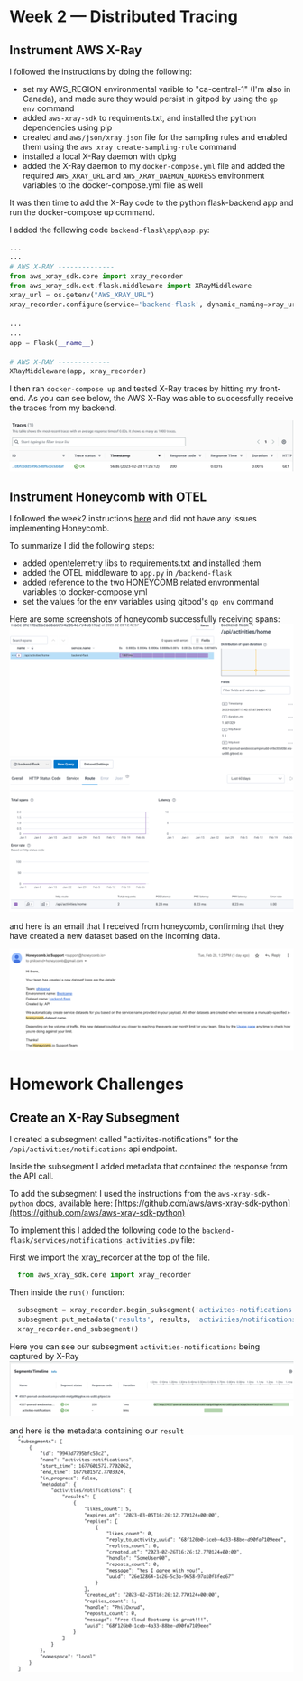 # Week 2 — Distributed Tracing

## Instrument AWS X-Ray

I followed the instructions by doing the following:

- set my AWS_REGION environmental varible to "ca-central-1" (I'm also in Canada), and made sure they would persist in gitpod by using the `gp env` command
- added `aws-xray-sdk` to requiments.txt, and installed the python dependencies using pip
- created and `aws/json/xray.json` file for the sampling rules and enabled them using the
  `aws xray create-sampling-rule` command
- installed a local X-Ray daemon with dpkg
- added the X-Ray daemon to my `docker-compose.yml` file and added the required `AWS_XRAY_URL` and `AWS_XRAY_DAEMON_ADDRESS` environment variables to the docker-compose.yml file as well

It was then time to add the X-Ray code to the python flask-backend app and run the docker-compose up command.

I added the following code `backend-flask\app\app.py`:

```python
...
...
# AWS X-RAY --------------
from aws_xray_sdk.core import xray_recorder
from aws_xray_sdk.ext.flask.middleware import XRayMiddleware
xray_url = os.getenv("AWS_XRAY_URL")
xray_recorder.configure(service='backend-flask', dynamic_naming=xray_url)

...
...
app = Flask(__name__)

# AWS X-RAY -------------
XRayMiddleware(app, xray_recorder)
```

I then ran `docker-compose up` and tested X-Ray traces by hitting my front-end.
As you can see below, the AWS X-Ray was able to successfully receive the traces from
my backend.

![xray trace](/assets/xray-trace.png)

## Instrument Honeycomb with OTEL

I followed the week2 instructions [here](https://github.com/omenking/aws-bootcamp-cruddur-2023/blob/week-2/journal/week2.md) and did not have any issues implementing Honeycomb.

To summarize I did the following steps:

- added opentelemetry libs to requirements.txt and installed them
- added the OTEL middleware to `app.py` in `/backend-flask`
- added reference to the two HONEYCOMB related envronmental variables to docker-compose.yml
- set the values for the env variables using gitpod's `gp env` command

Here are some screenshots of honeycomb successfully receiving spans:
![honeycomb1](/assets/honeycomb1.png)
![honeycomb2](/assets/honeycomb2.png)

and here is an email that I received from honeycomb, confirming that they have created
a new dataset based on the incoming data.

![honeycomb-dataset](/assets/honeycomb-email.png)

# Homework Challenges

## Create an X-Ray Subsegment

I created a subsegment called "activites-notifications" for the `/api/activities/notifications` api endpoint.

Inside the subsegment I added metadata that contained the response from the API call.

To add the subsegment I used the instructions from the `aws-xray-sdk-python` docs,
available here: [https://github.com/aws/aws-xray-sdk-python](https://github.com/aws/aws-xray-sdk-python)

To implement this I added the following code to the `backend-flask/services/notifications_activities.py` file:

First we import the xray_recorder at the top of the file.

```python
  from aws_xray_sdk.core import xray_recorder
```

Then inside the `run()` function:

```python
  subsegment = xray_recorder.begin_subsegment('activites-notifications')
  subsegment.put_metadata('results', results, 'activities/notifications')
  xray_recorder.end_subsegment()
```

Here you can see our subsegment `activities-notifications` being captured by X-Ray
![notification-subsegment](/assets/notification-subsegment.png)

and here is the metadata containing our `result`
![notifications-subsegment-raw](/assets/notifications-subsegment-raw.png)
